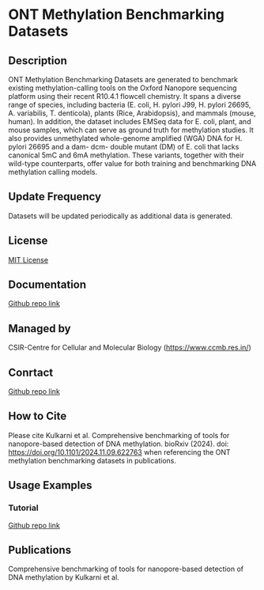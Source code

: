 # ONT Methylation Benchmarking Datasets

## Description
ONT Methylation Benchmarking Datasets are generated to benchmark existing methylation-calling tools on the Oxford Nanopore sequencing platform using their recent R10.4.1 flowcell chemistry. It spans a diverse range of species, including bacteria (E. coli, H. pylori J99, H. pylori 26695, A. variabilis, T. denticola), plants (Rice, Arabidopsis), and mammals (mouse, human).
In addition, the dataset includes EMSeq data for E. coli, plant, and mouse samples, which can serve as ground truth for methylation studies. It also provides unmethylated whole-genome amplified (WGA) DNA for H. pylori 26695 and a dam- dcm- double mutant (DM) of E. coli that lacks canonical 5mC and 6mA methylation. These variants, together with their wild-type counterparts, offer value for both training and benchmarking DNA methylation calling models.

## Update Frequency
Datasets will be updated periodically as additional data is generated.

## License
[MIT License](https://opensource.org/license/mit)

## Documentation
[Github repo link](https://github.com/SowpatiLab/ont-basemod-benchmark-data/documentation.md)

## Managed by
CSIR-Centre for Cellular and Molecular Biology (https://www.ccmb.res.in/)

## Conrtact
[Github repo link](https://github.com/SowpatiLab/ont-basemod-benchmark-data)

## How to Cite
Please cite Kulkarni et al. Comprehensive benchmarking of tools for nanopore-based detection of DNA methylation. bioRxiv (2024). doi: https://doi.org/10.1101/2024.11.09.622763 when referencing the ONT methylation benchmarking datasets in publications.

## Usage Examples

### Tutorial
[Github repo link](https://github.com/SowpatiLab/ont-basemod-benchmark-data/tutorial.md)

## Publications
Comprehensive benchmarking of tools for nanopore-based detection of DNA methylation by Kulkarni et al.
